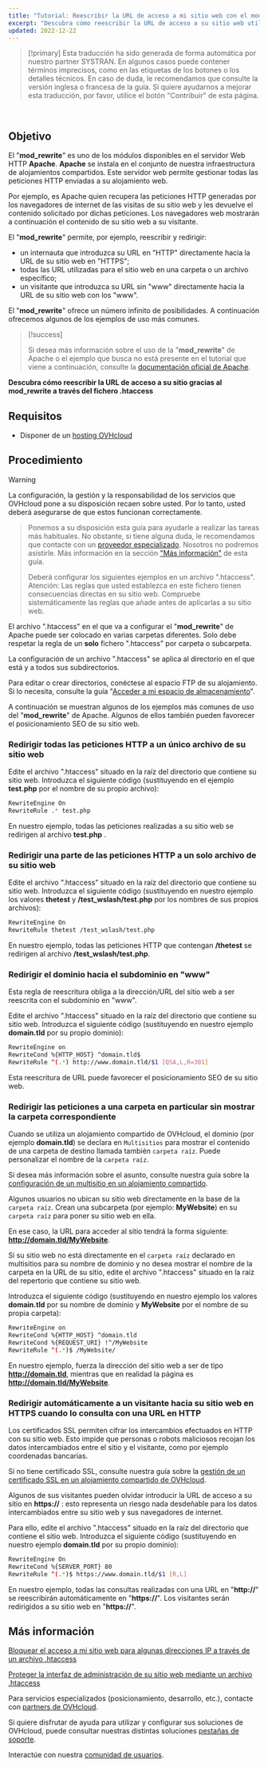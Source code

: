 ```yaml
---
title: "Tutorial: Reescribir la URL de acceso a mi sitio web con el mod_rewrite a través del archivo .htaccess"
excerpt: "Descubra cómo reescribir la URL de acceso a su sitio web utilizando el mod_rewrite a través del archivo .htaccess"
updated: 2022-12-22
---
```


> [!primary]
> Esta traducción ha sido generada de forma automática por nuestro partner SYSTRAN. En algunos casos puede contener términos imprecisos, como en las etiquetas de los botones o los detalles técnicos. En caso de duda, le recomendamos que consulte la versión inglesa o francesa de la guía. Si quiere ayudarnos a mejorar esta traducción, por favor, utilice el botón "Contribuir" de esta página.
>

  
## Objetivo

El "**mod_rewrite**" es uno de los módulos disponibles en el servidor Web HTTP **Apache**. **Apache** se instala en el conjunto de nuestra infraestructura de alojamientos compartidos. Este servidor web permite gestionar todas las peticiones HTTP enviadas a su alojamiento web.

Por ejemplo, es Apache quien recupera las peticiones HTTP generadas por los navegadores de internet de las visitas de su sitio web y les devuelve el contenido solicitado por dichas peticiones. Los navegadores web mostrarán a continuación el contenido de su sitio web a su visitante.

El "**mod_rewrite**" permite, por ejemplo, reescribir y redirigir:

- un internauta que introduzca su URL en "HTTP" directamente hacia la URL de su sitio web en "HTTPS";
- todas las URL utilizadas para el sitio web en una carpeta o un archivo específico;
- un visitante que introduzca su URL sin "www" directamente hacia la URL de su sitio web con los "www".

El "**mod_rewrite**" ofrece un número infinito de posibilidades. A continuación ofrecemos algunos de los ejemplos de uso más comunes.

> [!success]
>
> Si desea más información sobre el uso de la "**mod_rewrite**" de Apache o el ejemplo que busca no está presente en el tutorial que viene a continuación, consulte la [documentación oficial de Apache](https://httpd.apache.org/docs/2.4/en/mod/mod_rewrite.html).
>

**Descubra cómo reescribir la URL de acceso a su sitio gracias al mod_rewrite a través del fichero .htaccess**
  
## Requisitos

- Disponer de un [hosting OVHcloud](/links/web/hosting)
  
## Procedimiento

> [!warning]
>
La configuración, la gestión y la responsabilidad de los servicios que OVHcloud pone a su disposición recaen sobre usted. Por lo tanto, usted deberá asegurarse de que estos funcionan correctamente.
> 
> Ponemos a su disposición esta guía para ayudarle a realizar las tareas más habituales. No obstante, si tiene alguna duda, le recomendamos que contacte con un [proveedor especializado](/links/partner). Nosotros no podremos asistirle. Más información en la sección ["Más información"](#go-further) de esta guía.
>
> Deberá configurar los siguientes ejemplos en un archivo ".htaccess". Atención: Las reglas que usted establezca en este fichero tienen consecuencias directas en su sitio web. Compruebe sistemáticamente las reglas que añade antes de aplicarlas a su sitio web.
>

El archivo ".htaccess" en el que va a configurar el "**mod_rewrite**" de Apache puede ser colocado en varias carpetas diferentes. Solo debe respetar la regla de un **solo** fichero ".htaccess" por carpeta o subcarpeta.

La configuración de un archivo ".htaccess" se aplica al directorio en el que está y a todos sus subdirectorios.

Para editar o crear directorios, conéctese al espacio FTP de su alojamiento. Si lo necesita, consulte la guía "[Acceder a mi espacio de almacenamiento](/pages/web_cloud/web_hosting/ftp_connection)".

A continuación se muestran algunos de los ejemplos más comunes de uso del "**mod_rewrite**" de Apache. Algunos de ellos también pueden favorecer el posicionamiento SEO de su sitio web.

### Redirigir todas las peticiones HTTP a un único archivo de su sitio web

Edite el archivo ".htaccess" situado en la raíz del directorio que contiene su sitio web. Introduzca el siguiente código (sustituyendo en el ejemplo **test.php** por el nombre de su propio archivo):

```bash
RewriteEngine On
RewriteRule .* test.php
```

En nuestro ejemplo, todas las peticiones realizadas a su sitio web se redirigen al archivo **test.php** .

### Redirigir una parte de las peticiones HTTP a un solo archivo de su sitio web

Edite el archivo ".htaccess" situado en la raíz del directorio que contiene su sitio web. Introduzca el siguiente código (sustituyendo en nuestro ejemplo los valores **thetest** y **/test_wslash/test.php** por los nombres de sus propios archivos):

```bash
RewriteEngine On
RewriteRule thetest /test_wslash/test.php
```

En nuestro ejemplo, todas las peticiones HTTP que contengan **/thetest** se redirigen al archivo **/test_wslash/test.php**.

### Redirigir el dominio hacia el subdominio en "www"

Esta regla de reescritura obliga a la dirección/URL del sitio web a ser reescrita con el subdominio en "www".

Edite el archivo ".htaccess" situado en la raíz del directorio que contiene su sitio web. Introduzca el siguiente código (sustituyendo en nuestro ejemplo **domain.tld** por su propio dominio):

```bash
RewriteEngine on
RewriteCond %{HTTP_HOST} ^domain.tld$
RewriteRule ^(.*) http://www.domain.tld/$1 [QSA,L,R=301]
```

Esta reescritura de URL puede favorecer el posicionamiento SEO de su sitio web.

### Redirigir las peticiones a una carpeta en particular sin mostrar la carpeta correspondiente

Cuando se utiliza un alojamiento compartido de OVHcloud, el dominio (por ejemplo **domain.tld**) se declara en `Multisitios` para mostrar el contenido de una carpeta de destino llamada también `carpeta raíz`. Puede personalizar el nombre de la `carpeta raíz`.

Si desea más información sobre el asunto, consulte nuestra guía sobre la [configuración de un multisitio en un alojamiento compartido](/pages/web_cloud/web_hosting/multisites_configure_multisite).

Algunos usuarios no ubican su sitio web directamente en la base de la `carpeta raíz`. Crean una subcarpeta (por ejemplo: **MyWebsite**) en su `carpeta raíz` para poner su sitio web en ella.

En ese caso, la URL para acceder al sitio tendrá la forma siguiente: **http://domain.tld/MyWebsite**.

Si su sitio web no está directamente en el `carpeta raíz` declarado en multisitios para su nombre de dominio y no desea mostrar el nombre de la carpeta en la URL de su sitio, edite el archivo ".htaccess" situado en la raíz del repertorio que contiene su sitio web. 

Introduzca el siguiente código (sustituyendo en nuestro ejemplo los valores **domain.tld** por su nombre de dominio y **MyWebsite** por el nombre de su propia carpeta):

```bash
RewriteEngine on
RewriteCond %{HTTP_HOST} ^domain.tld
RewriteCond %{REQUEST_URI} !^/MyWebsite
RewriteRule ^(.*)$ /MyWebsite/
```

En nuestro ejemplo, fuerza la dirección del sitio web a ser de tipo **http://domain.tld**, mientras que en realidad la página es **http://domain.tld/MyWebsite**.

### Redirigir automáticamente a un visitante hacia su sitio web en HTTPS cuando lo consulta con una URL en HTTP

Los certificados SSL permiten cifrar los intercambios efectuados en HTTP con su sitio web. Esto impide que personas o robots maliciosos recojan los datos intercambiados entre el sitio y el visitante, como por ejemplo coordenadas bancarias.

Si no tiene certificado SSL, consulte nuestra guía sobre la [gestión de un certificado SSL en un alojamiento compartido de OVHcloud](/pages/web_cloud/web_hosting/ssl_on_webhosting).

Algunos de sus visitantes pueden olvidar introducir la URL de acceso a su sitio en **https://** : esto representa un riesgo nada desdeñable para los datos intercambiados entre su sitio web y sus navegadores de internet.

Para ello, edite el archivo ".htaccess" situado en la raíz del directorio que contiene el sitio web. Introduzca el siguiente código (sustituyendo en nuestro ejemplo **domain.tld** por su propio dominio):

```bash
RewriteEngine On
RewriteCond %{SERVER_PORT} 80
RewriteRule ^(.*)$ https://www.domain.tld/$1 [R,L]
```

En nuestro ejemplo, todas las consultas realizadas con una URL en "**http://**" se reescribirán automáticamente en "**https://**". Los visitantes serán redirigidos a su sitio web en "**https://**".
  
## Más información <a name="go-further"></a>

[Bloquear el acceso a mi sitio web para algunas direcciones IP a través de un archivo .htaccess](/pages/web_cloud/web_hosting/htaccess_how_to_block_a_specific_ip_address_from_accessing_your_website)

[Proteger la interfaz de administración de su sitio web mediante un archivo .htaccess](/pages/web_cloud/web_hosting/htaccess_protect_directory_by_password)

Para servicios especializados (posicionamiento, desarrollo, etc.), contacte con [partners de OVHcloud](/links/partner).

Si quiere disfrutar de ayuda para utilizar y configurar sus soluciones de OVHcloud, puede consultar nuestras distintas soluciones [pestañas de soporte](/links/support).

Interactúe con nuestra [comunidad de usuarios](/links/community).